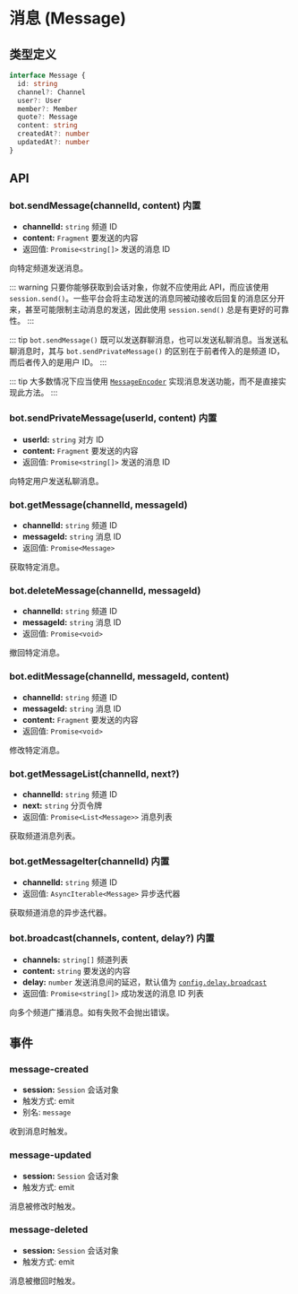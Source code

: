 # 消息 (Message)

## 类型定义

```ts
interface Message {
  id: string
  channel?: Channel
  user?: User
  member?: Member
  quote?: Message
  content: string
  createdAt?: number
  updatedAt?: number
}
```

## API

### bot.sendMessage(channelId, content) <badge>内置</badge>

- **channelId:** `string` 频道 ID
- **content:** `Fragment` 要发送的内容
- 返回值: `Promise<string[]>` 发送的消息 ID

向特定频道发送消息。

::: warning
只要你能够获取到会话对象，你就不应使用此 API，而应该使用 `session.send()`。一些平台会将主动发送的消息同被动接收后回复的消息区分开来，甚至可能限制主动消息的发送，因此使用 `session.send()` 总是有更好的可靠性。
:::

::: tip
`bot.sendMessage()` 既可以发送群聊消息，也可以发送私聊消息。当发送私聊消息时，其与 `bot.sendPrivateMessage()` 的区别在于前者传入的是频道 ID，而后者传入的是用户 ID。
:::

::: tip
大多数情况下应当使用 [`MessageEncoder`](../message/encoder.md) 实现消息发送功能，而不是直接实现此方法。
:::

### bot.sendPrivateMessage(userId, content) <badge>内置</badge>

- **userId:** `string` 对方 ID
- **content:** `Fragment` 要发送的内容
- 返回值: `Promise<string[]>` 发送的消息 ID

向特定用户发送私聊消息。

### bot.getMessage(channelId, messageId)

- **channelId:** `string` 频道 ID
- **messageId:** `string` 消息 ID
- 返回值: `Promise<Message>`

获取特定消息。

### bot.deleteMessage(channelId, messageId)

- **channelId:** `string` 频道 ID
- **messageId:** `string` 消息 ID
- 返回值: `Promise<void>`

撤回特定消息。

### bot.editMessage(channelId, messageId, content)

- **channelId:** `string` 频道 ID
- **messageId:** `string` 消息 ID
- **content:** `Fragment` 要发送的内容
- 返回值: `Promise<void>`

修改特定消息。

### bot.getMessageList(channelId, next?)

- **channelId:** `string` 频道 ID
- **next:** `string` 分页令牌
- 返回值: `Promise<List<Message>>` 消息列表

获取频道消息列表。

### bot.getMessageIter(channelId) <badge>内置</badge>

- **channelId:** `string` 频道 ID
- 返回值: `AsyncIterable<Message>` 异步迭代器

获取频道消息的异步迭代器。

### bot.broadcast(channels, content, delay?) <badge>内置</badge>

- **channels:** `string[]` 频道列表
- **content:** `string` 要发送的内容
- **delay:** `number` 发送消息间的延迟，默认值为 [`config.delay.broadcast`](../core/app.md#options-delay)
- 返回值: `Promise<string[]>` 成功发送的消息 ID 列表

向多个频道广播消息。如有失败不会抛出错误。

## 事件

### message-created

- **session:** `Session` 会话对象
- 触发方式: emit
- 别名: `message`

收到消息时触发。

### message-updated

- **session:** `Session` 会话对象
- 触发方式: emit

消息被修改时触发。

### message-deleted

- **session:** `Session` 会话对象
- 触发方式: emit

消息被撤回时触发。
